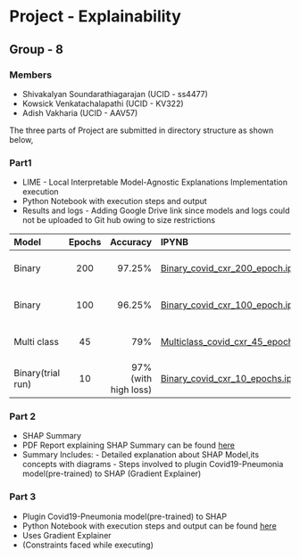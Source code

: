 # Project - Explainability
## Group - 8
### Members
- 	Shivakalyan Soundarathiagarajan (UCID - ss4477)
-	Kowsick Venkatachalapathi (UCID - KV322)
-	Adish Vakharia (UCID - AAV57)


The three parts of Project are submitted in directory structure as shown below,

### Part1
-	LIME -  Local Interpretable Model-Agnostic Explanations Implementation execution
-	Python Notebook with execution steps and output
-	Results and logs - Adding Google Drive link since models and logs could not be uploaded to Git hub owing to size restrictions
	
| Model | Epochs | Accuracy | IPYNB | Results | Tensorboard
| :---         |     :---:      |          ---: | :---         |     :---:      |     :---:      |
| Binary   | 200     | 97.25%    | [Binary_covid_cxr_200_epoch.ipynb](https://github.com/gsskalyan/Explainability-Team8/blob/master/Part1/binary_200_epochs/Binary_covid_cxr_200_epoch.ipynb)   | [results and logs](https://drive.google.com/drive/u/0/folders/1Yc6s18Z6DwhsOLtZEyB-nWhNLo_wWzJG) | [link](https://tensorboard.dev/experiment/9Eg9VGmXSDu8k96GO0Repg/)
| Binary   | 100     | 96.25%    | [Binary_covid_cxr_100_epoch.ipynb](https://github.com/gsskalyan/Explainability-Team8/blob/master/Part1/binary_100_epochs/Binary_covid_cxr_100_epoch.ipynb)   | [results and logs](https://drive.google.com/drive/u/0/folders/1Yc6s18Z6DwhsOLtZEyB-nWhNLo_wWzJG) | [link](https://tensorboard.dev/experiment/ohoj0G5NRqWZYlwb8wb0zQ/)
| Multi class   | 45     | 79%    | [Multiclass_covid_cxr_45_epoch.ipynb](https://github.com/gsskalyan/Explainability-Team8/blob/master/Part1/multi_class_45_epoch/Multiclass_covid_cxr_45_epoch.ipynb)   | [results and logs](https://drive.google.com/drive/folders/1ug5ywpO_fmE7xbYrp66Ov36EN5MV7Wtm) | [link](https://tensorboard.dev/experiment/0f9f4f73Sgmbpm7be9Lg1w/)
| Binary(trial run)   | 10     | 97% (with high loss)    | [Binary_covid_cxr_10_epochs.ipynb](https://github.com/gsskalyan/Explainability-Team8/blob/master/Part1/binary_10_epochs/Binary_covid_cxr_10_epochs.ipynb)   | [results and logs](https://drive.google.com/drive/u/0/folders/1Yc6s18Z6DwhsOLtZEyB-nWhNLo_wWzJG) | [link](https://tensorboard.dev/experiment/i3fkQAPMQxuO2Qwl07x9Jw/)

### Part 2
-	SHAP Summary
-	PDF Report explaining SHAP Summary can be found [here](https://github.com/gsskalyan/Explainability-Team8/blob/master/Part2/Explainability_SHAP_Summary.pdf)
-	Summary Includes:
	    -	Detailed explanation about SHAP Model,its concepts with diagrams
	    -	Steps involved to plugin Covid19-Pneumonia model(pre-trained) to SHAP (Gradient Explainer)

### Part 3
-	Plugin Covid19-Pneumonia model(pre-trained) to SHAP
-	Python Notebook with execution steps and output can be found [here](https://github.com/gsskalyan/Explainability-Team8/blob/master/Part3/SHAP_Part3.ipynb)
-	Uses Gradient Explainer
-	(Constraints faced while executing)
